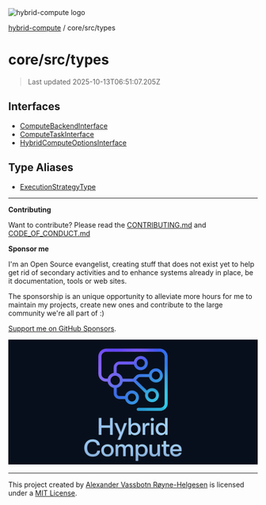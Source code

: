 <div><img alt="hybrid-compute logo" src="https://raw.githubusercontent.com/phun-ky/hybrid-compute/main/public/logo-hybrid-compute-horizontal-colored-package.svg?raw=true" style="max-height:32px;"/></div>

[hybrid-compute](../../../README.md) / core/src/types

# core/src/types

> Last updated 2025-10-13T06:51:07.205Z

## Interfaces

- [ComputeBackendInterface](interfaces/ComputeBackendInterface.md)
- [ComputeTaskInterface](interfaces/ComputeTaskInterface.md)
- [HybridComputeOptionsInterface](interfaces/HybridComputeOptionsInterface.md)

## Type Aliases

- [ExecutionStrategyType](type-aliases/ExecutionStrategyType.md)

---

**Contributing**

Want to contribute? Please read the
[CONTRIBUTING.md](https://github.com/phun-ky/hybrid-compute/blob/main/CONTRIBUTING.md)
and
[CODE_OF_CONDUCT.md](https://github.com/phun-ky/hybrid-compute/blob/main/CODE_OF_CONDUCT.md)

**Sponsor me**

I'm an Open Source evangelist, creating stuff that does not exist yet to help
get rid of secondary activities and to enhance systems already in place, be it
documentation, tools or web sites.

The sponsorship is an unique opportunity to alleviate more hours for me to
maintain my projects, create new ones and contribute to the large community
we're all part of :)

[Support me on GitHub Sponsors](https://github.com/sponsors/phun-ky).

![@hybrid-compute banner with logo and text](https://github.com/phun-ky/hybrid-compute/blob/main/public/logo-banner.png?raw=true)

---

This project created by [Alexander Vassbotn Røyne-Helgesen](http://phun-ky.net)
is licensed under a [MIT License](https://choosealicense.com/licenses/mit/).

